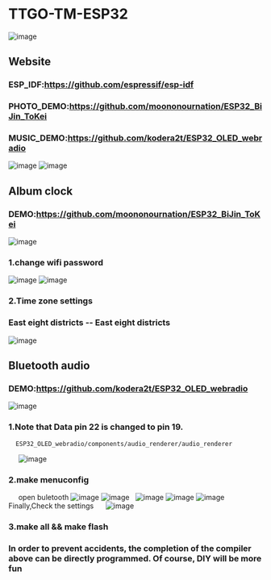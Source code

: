 # TTGO-TM-ESP32

![image](https://github.com/LilyGO/TTGO-TM-ESP32/blob/master/Image/image3.jpg)


## Website

### ESP_IDF:https://github.com/espressif/esp-idf
### PHOTO_DEMO:https://github.com/moononournation/ESP32_BiJin_ToKei
### MUSIC_DEMO:https://github.com/kodera2t/ESP32_OLED_webradio
![image](https://github.com/LilyGO/TTGO-TM-ESP32/blob/master/Image/image1.jpg)
![image](https://github.com/LilyGO/TTGO-TM-ESP32/blob/master/Image/image2.jpg)



## Album clock

### DEMO:https://github.com/moononournation/ESP32_BiJin_ToKei
![image](https://github.com/LilyGO/TTGO-TM-ESP32/blob/master/Image/image2.jpg)
### 1.change wifi password
![image](https://github.com/LilyGO/TTGO-TM-ESP32/blob/master/Image/image7.jpg)
![image](https://github.com/LilyGO/TTGO-TM-ESP32/blob/master/Image/image6.jpg)

### 2.Time zone settings

### East eight districts -- East eight districts
![image](https://github.com/LilyGO/TTGO-TM-ESP32/blob/master/Image/image5.jpg)



## Bluetooth audio

### DEMO:https://github.com/kodera2t/ESP32_OLED_webradio

![image](https://github.com/LilyGO/TTGO-TM-ESP32/blob/master/Image/image1.jpg)

### 1.Note that Data pin 22 is changed to pin 19.
      ESP32_OLED_webradio/components/audio_renderer/audio_renderer
      ![image](https://github.com/LilyGO/TTGO-TM-ESP32/blob/master/Image/Image8.png)
      
### 2.make menuconfig
      open buletooth
      ![image](https://github.com/LilyGO/TTGO-TM-ESP32/blob/master/Image/Image9.png)
      ![image](https://github.com/LilyGO/TTGO-TM-ESP32/blob/master/Image/Image10.png)
      ![image](https://github.com/LilyGO/TTGO-TM-ESP32/blob/master/Image/Image11.png)
      ![image](https://github.com/LilyGO/TTGO-TM-ESP32/blob/master/Image/Image12.png)
      ![image](https://github.com/LilyGO/TTGO-TM-ESP32/blob/master/Image/Image13.png)
   Finally,Check the settings
      ![image](https://github.com/LilyGO/TTGO-TM-ESP32/blob/master/Image/Image14.png)
      
### 3.make all && make flash

### In order to prevent accidents, the completion of the compiler above can be directly programmed. Of course, DIY will be more fun








